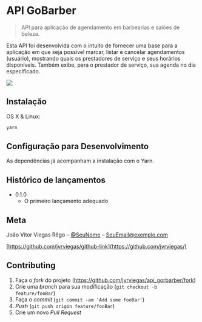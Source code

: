 # API GoBarber
> API para aplicação de agendamento em barbearias e salões de beleza.

Esta API foi desenvolvida com o intuito de fornecer uma base para a aplicação em que seja possível marcar, listar e cancelar agendamentos (usuário), mostrando quais os prestadores de serviço e seus horários disponíveis. Também exibe, para o prestador de serviço, sua agenda no dia especificado.

![](../header.png)

## Instalação

OS X & Linux:

```sh
yarn
```

## Configuração para Desenvolvimento

As dependências já acompanham a instalação com o Yarn.

## Histórico de lançamentos

* 0.1.0
    * O primeiro lançamento adequado

## Meta

João Vitor Viegas Rêgo – [@SeuNome](https://twitter.com/...) – SeuEmail@exemplo.com

[https://github.com/jvrviegas/github-link](https://github.com/jvrviegas/)

## Contributing

1. Faça o _fork_ do projeto (<https://github.com/jvrviegas/api_gorbarber/fork>)
2. Crie uma _branch_ para sua modificação (`git checkout -b feature/fooBar`)
3. Faça o _commit_ (`git commit -am 'Add some fooBar'`)
4. _Push_ (`git push origin feature/fooBar`)
5. Crie um novo _Pull Request_

[npm-image]: https://img.shields.io/npm/v/datadog-metrics.svg?style=flat-square
[npm-url]: https://npmjs.org/package/datadog-metrics
[npm-downloads]: https://img.shields.io/npm/dm/datadog-metrics.svg?style=flat-square
[travis-image]: https://img.shields.io/travis/dbader/node-datadog-metrics/master.svg?style=flat-square
[travis-url]: https://travis-ci.org/dbader/node-datadog-metrics
[wiki]: https://github.com/jvrviegas/api_gobarber/wiki
